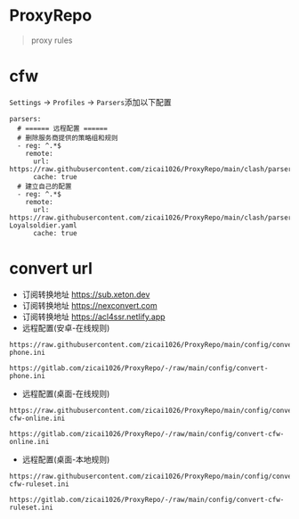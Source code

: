# ProxyRepo

> proxy rules

# cfw

`Settings` -> `Profiles` -> `Parsers`添加以下配置

```
parsers:
  # ====== 远程配置 ======
  # 删除服务商提供的策略组和规则
  - reg: ^.*$
    remote:
      url: https://raw.githubusercontent.com/zicai1026/ProxyRepo/main/clash/parser/clear.js
      cache: true
  # 建立自己的配置
  - reg: ^.*$
    remote:
      url: https://raw.githubusercontent.com/zicai1026/ProxyRepo/main/clash/parser/parser-Loyalsoldier.yaml
      cache: true
```

# convert url

* 订阅转换地址    <a href="https://sub.xeton.dev" target="_blank">https://sub.xeton.dev</a>
* 订阅转换地址    <a href="https://nexconvert.com" target="_blank">https://nexconvert.com</a>
* 订阅转换地址    <a href="https://acl4ssr.netlify.app" target="_blank">https://acl4ssr.netlify.app</a>
* 远程配置(安卓-在线规则)

```
https://raw.githubusercontent.com/zicai1026/ProxyRepo/main/config/convert-phone.ini
```

```
https://gitlab.com/zicai1026/ProxyRepo/-/raw/main/config/convert-phone.ini
```
* 远程配置(桌面-在线规则)

```
https://raw.githubusercontent.com/zicai1026/ProxyRepo/main/config/convert-cfw-online.ini
```

```
https://gitlab.com/zicai1026/ProxyRepo/-/raw/main/config/convert-cfw-online.ini
```

* 远程配置(桌面-本地规则)

```
https://raw.githubusercontent.com/zicai1026/ProxyRepo/main/config/convert-cfw-ruleset.ini
```

```
https://gitlab.com/zicai1026/ProxyRepo/-/raw/main/config/convert-cfw-ruleset.ini
```

